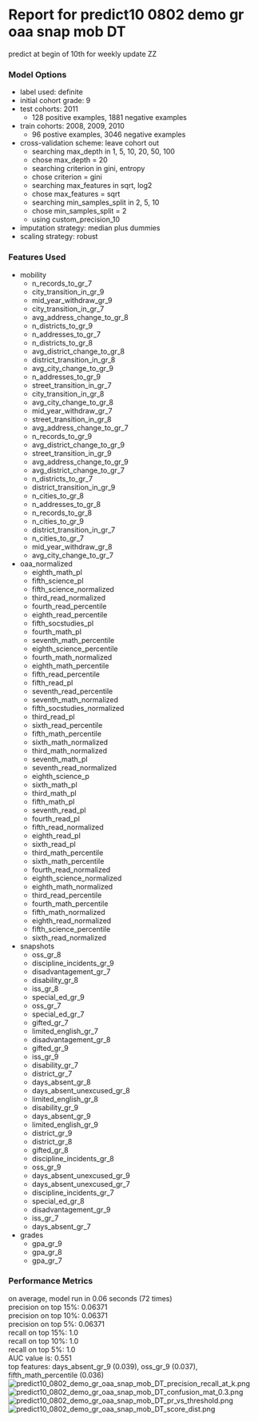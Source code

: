 # Report for predict10 0802 demo gr oaa snap mob DT
predict at begin of 10th for weekly update ZZ

### Model Options
* label used: definite
* initial cohort grade: 9
* test cohorts: 2011
	 * 128 positive examples, 1881 negative examples
* train cohorts: 2008, 2009, 2010
	 * 96 postive examples, 3046 negative examples
* cross-validation scheme: leave cohort out
	 * searching max_depth in 1, 5, 10, 20, 50, 100
	 * chose max_depth = 20
	 * searching criterion in gini, entropy
	 * chose criterion = gini
	 * searching max_features in sqrt, log2
	 * chose max_features = sqrt
	 * searching min_samples_split in 2, 5, 10
	 * chose min_samples_split = 2
	 * using custom_precision_10
* imputation strategy: median plus dummies
* scaling strategy: robust

### Features Used
* mobility
	 * n_records_to_gr_7
	 * city_transition_in_gr_9
	 * mid_year_withdraw_gr_9
	 * city_transition_in_gr_7
	 * avg_address_change_to_gr_8
	 * n_districts_to_gr_9
	 * n_addresses_to_gr_7
	 * n_districts_to_gr_8
	 * avg_district_change_to_gr_8
	 * district_transition_in_gr_8
	 * avg_city_change_to_gr_9
	 * n_addresses_to_gr_9
	 * street_transition_in_gr_7
	 * city_transition_in_gr_8
	 * avg_city_change_to_gr_8
	 * mid_year_withdraw_gr_7
	 * street_transition_in_gr_8
	 * avg_address_change_to_gr_7
	 * n_records_to_gr_9
	 * avg_district_change_to_gr_9
	 * street_transition_in_gr_9
	 * avg_address_change_to_gr_9
	 * avg_district_change_to_gr_7
	 * n_districts_to_gr_7
	 * district_transition_in_gr_9
	 * n_cities_to_gr_8
	 * n_addresses_to_gr_8
	 * n_records_to_gr_8
	 * n_cities_to_gr_9
	 * district_transition_in_gr_7
	 * n_cities_to_gr_7
	 * mid_year_withdraw_gr_8
	 * avg_city_change_to_gr_7
* oaa_normalized
	 * eighth_math_pl
	 * fifth_science_pl
	 * fifth_science_normalized
	 * third_read_normalized
	 * fourth_read_percentile
	 * eighth_read_percentile
	 * fifth_socstudies_pl
	 * fourth_math_pl
	 * seventh_math_percentile
	 * eighth_science_percentile
	 * fourth_math_normalized
	 * eighth_math_percentile
	 * fifth_read_percentile
	 * fifth_read_pl
	 * seventh_read_percentile
	 * seventh_math_normalized
	 * fifth_socstudies_normalized
	 * third_read_pl
	 * sixth_read_percentile
	 * fifth_math_percentile
	 * sixth_math_normalized
	 * third_math_normalized
	 * seventh_math_pl
	 * seventh_read_normalized
	 * eighth_science_p
	 * sixth_math_pl
	 * third_math_pl
	 * fifth_math_pl
	 * seventh_read_pl
	 * fourth_read_pl
	 * fifth_read_normalized
	 * eighth_read_pl
	 * sixth_read_pl
	 * third_math_percentile
	 * sixth_math_percentile
	 * fourth_read_normalized
	 * eighth_science_normalized
	 * eighth_math_normalized
	 * third_read_percentile
	 * fourth_math_percentile
	 * fifth_math_normalized
	 * eighth_read_normalized
	 * fifth_science_percentile
	 * sixth_read_normalized
* snapshots
	 * oss_gr_8
	 * discipline_incidents_gr_9
	 * disadvantagement_gr_7
	 * disability_gr_8
	 * iss_gr_8
	 * special_ed_gr_9
	 * oss_gr_7
	 * special_ed_gr_7
	 * gifted_gr_7
	 * limited_english_gr_7
	 * disadvantagement_gr_8
	 * gifted_gr_9
	 * iss_gr_9
	 * disability_gr_7
	 * district_gr_7
	 * days_absent_gr_8
	 * days_absent_unexcused_gr_8
	 * limited_english_gr_8
	 * disability_gr_9
	 * days_absent_gr_9
	 * limited_english_gr_9
	 * district_gr_9
	 * district_gr_8
	 * gifted_gr_8
	 * discipline_incidents_gr_8
	 * oss_gr_9
	 * days_absent_unexcused_gr_9
	 * days_absent_unexcused_gr_7
	 * discipline_incidents_gr_7
	 * special_ed_gr_8
	 * disadvantagement_gr_9
	 * iss_gr_7
	 * days_absent_gr_7
* grades
	 * gpa_gr_9
	 * gpa_gr_8
	 * gpa_gr_7

### Performance Metrics
on average, model run in 0.06 seconds (72 times) <br/>precision on top 15%: 0.06371 <br/>precision on top 10%: 0.06371 <br/>precision on top 5%: 0.06371 <br/>recall on top 15%: 1.0 <br/>recall on top 10%: 1.0 <br/>recall on top 5%: 1.0 <br/>AUC value is: 0.551 <br/>top features: days_absent_gr_9 (0.039), oss_gr_9 (0.037), fifth_math_percentile (0.036)
![predict10_0802_demo_gr_oaa_snap_mob_DT_precision_recall_at_k.png](figs/predict10_0802_demo_gr_oaa_snap_mob_DT_precision_recall_at_k.png)
![predict10_0802_demo_gr_oaa_snap_mob_DT_confusion_mat_0.3.png](figs/predict10_0802_demo_gr_oaa_snap_mob_DT_confusion_mat_0.3.png)
![predict10_0802_demo_gr_oaa_snap_mob_DT_pr_vs_threshold.png](figs/predict10_0802_demo_gr_oaa_snap_mob_DT_pr_vs_threshold.png)
![predict10_0802_demo_gr_oaa_snap_mob_DT_score_dist.png](figs/predict10_0802_demo_gr_oaa_snap_mob_DT_score_dist.png)
